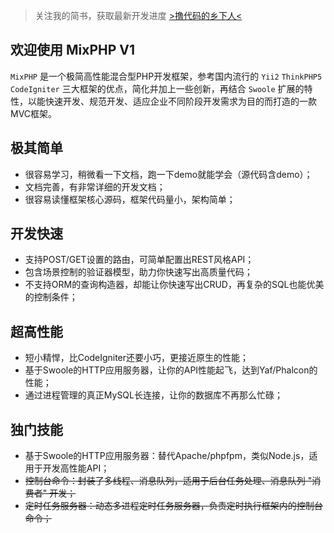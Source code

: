 > 关注我的简书，获取最新开发进度 [>撸代码的乡下人<](http://www.jianshu.com/u/55160f370bf1)

## 欢迎使用 MixPHP V1

`MixPHP` 是一个极简高性能混合型PHP开发框架，参考国内流行的 `Yii2` `ThinkPHP5` `CodeIgniter` 三大框架的优点，简化并加上一些创新，再结合 `Swoole` 扩展的特性，以能快速开发、规范开发、适应企业不同阶段开发需求为目的而打造的一款MVC框架。

## 极其简单

- 很容易学习，稍微看一下文档，跑一下demo就能学会（源代码含demo）；
- 文档完善，有非常详细的开发文档；
- 很容易读懂框架核心源码，框架代码量小，架构简单；

## 开发快速

- 支持POST/GET设置的路由，可简单配置出REST风格API；
- 包含场景控制的验证器模型，助力你快速写出高质量代码；
- 不支持ORM的查询构造器，却能让你快速写出CRUD，再复杂的SQL也能优美的控制条件；

## 超高性能

- 短小精悍，比CodeIgniter还要小巧，更接近原生的性能；
- 基于Swoole的HTTP应用服务器，让你的API性能起飞，达到Yaf/Phalcon的性能；
- 通过进程管理的真正MySQL长连接，让你的数据库不再那么忙碌；

## 独门技能

- 基于Swoole的HTTP应用服务器：替代Apache/phpfpm，类似Node.js，适用于开发高性能API；
- ~~控制台命令：封装了多线程、消息队列，适用于后台任务处理、消息队列 "消费者" 开发；~~
- ~~定时任务服务器：动态多进程定时任务服务器，负责定时执行框架内的控制台命令；~~
